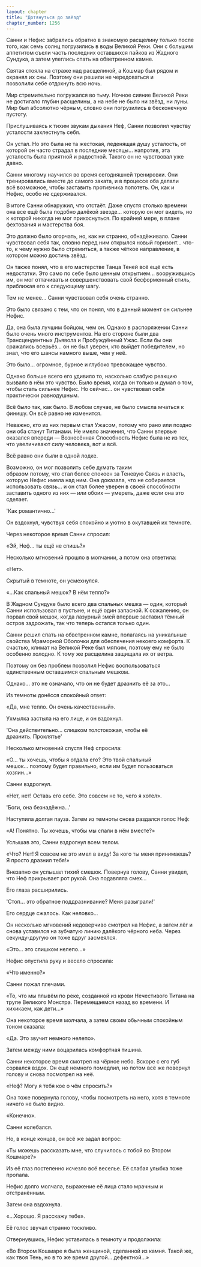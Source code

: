 ```yaml
---
layout: chapter
title: "Дотянуться до звёзд"
chapter_number: 1256
---
```


Санни и Нефис забрались обратно в знакомую расщелину только после того, как семь солнц погрузились в воды Великой Реки. Они с большим аппетитом съели часть последних оставшихся пайков из Жадного Сундука, а затем улеглись спать на обветренном камне.

Святая стояла на страже над расщелиной, а Кошмар был рядом и охранял их сны. Поэтому они решили не чередоваться и позволили себе отдохнуть всю ночь.

Мир стремительно погружался во тьму. Ночное сияние Великой Реки не достигало глубин расщелины, а на небе не было ни звёзд, ни луны. Мир был абсолютно чёрным, словно они погрузились в бесконечную пустоту.

Прислушиваясь к тихим звукам дыхания Неф, Санни позволил чувству усталости захлестнуть себя.

Он устал. Но это была не та жестокая, леденящая душу усталость, от которой он часто страдал в последние месяцы... напротив, эта усталость была приятной и радостной. Такого он не чувствовал уже давно.

Санни многому научился во время сегодняшней тренировки. Они тренировались вместе до самого заката, и в процессе оба делали всё возможное, чтобы заставить противника попотеть. Он, как и Нефис, особо не сдерживался.

В итоге Санни обнаружил, что отстаёт. Даже спустя столько времени она все ещё была подобно далёкой звезде... которую он мог видеть, но к которой никогда не мог прикоснуться. По крайней мере, в плане фехтования и мастерства боя.

Это должно было огорчать, но, как ни странно, обнадёживало. Санни чувствовал себя так, словно перед ним открылся новый горизонт... что-то, к чему нужно было стремиться, а также чёткое направление, в котором можно достичь звёзд.

Он также понял, что в его мастерстве Танца Теней всё ещё есть недостатки. Это само по себе было ценным открытием... вооружившись им, он мог оттачивать и совершенствовать свой бесформенный стиль, приближая его к следующему шагу.

Тем не менее... Санни чувствовал себя очень странно.

Это было связано с тем, что он понял, что в данный момент он сильнее Нефис.

Да, она была лучшим бойцом, чем он. Однако в распоряжении Санни было очень много инструментов. На его стороне были два Трансцендентных Дьявола и Пробуждённый Ужас. Если бы они сражались всерьёз... он не был уверен, кто выйдет победителем, но знал, что его шансы намного выше, чем у неё.

Это было... огромное, бурное и глубоко тревожащее чувство.

Однако больше всего его удивило то, насколько слабую реакцию вызвало в нём это чувство. Было время, когда он только и думал о том, чтобы стать сильнее Нефис. Но сейчас... он чувствовал себя практически равнодушным.

Всё было так, как было. В любом случае, не было смысла мчаться к финишу. Он всё равно не изменится.

Неважно, кто из них первым стал Ужасом, потому что рано или поздно они оба станут Титанами. Не имело значения, что Санни впервые оказался впереди — Вознесённая Способность Нефис была не из тех, что увеличивают силу человека, вот и всё.

Всё равно они были в одной лодке.

Возможно, он мог позволить себе думать таким образом потому, что стал более спокоен за Теневую Связь и власть, которую Нефис имела над ним. Она доказала, что не собирается использовать связь... и он стал более уверен в своей способности заставить одного из них — или обоих — умереть, даже если она это сделает.

'Как романтично...'

Он вздохнул, чувствуя себя спокойно и уютно в окутавшей их темноте.

Через некоторое время Санни спросил:

«Эй, Неф... ты ещё не спишь?»

Несколько мгновений прошло в молчании, а потом она ответила:

«Нет».

Скрытый в темноте, он усмехнулся.

«...Как спальный мешок? В нём тепло?»

В Жадном Сундуке было всего два спальных мешка — один, который Санни использовал в пустыне, и ещё один запасной. К сожалению, он порвал свой мешок, когда лазурный змей впервые заставил тёмный остров задрожать, так что теперь остался только один.

Санни решил спать на обветренном камне, полагаясь на уникальные свойства Мраморной Оболочки для обеспечения некоего комфорта. К счастью, климат на Великой Реке был мягким, поэтому ему не было особенно холодно. К тому же расщелина защищала их от ветра.

Поэтому он без проблем позволил Нефис воспользоваться единственным оставшимся спальным мешком.

Однако... это не означало, что он не будет дразнить её за это...

Из темноты донёсся спокойный ответ:

«Да, мне тепло. Он очень качественный».

Ухмылка застыла на его лице, и он вздохнул.

'Она действительно... слишком толстокожая, чтобы её дразнить. Проклятье'

Несколько мгновений спустя Неф спросила:

«О... ты хочешь, чтобы я отдала его? Это твой спальный мешок... поэтому будет правильно, если им будет пользоваться хозяин...»

Санни вздрогнул.

«Нет, нет! Оставь его себе. Это совсем не то, чего я хотел».

'Боги, она безнадёжна...'

Наступила долгая пауза. Затем из темноты снова раздался голос Неф:

«А! Понятно. Ты хочешь, чтобы мы спали в нём вместе?»

Услышав это, Санни вздрогнул всем телом.

«Что? Нет! Я совсем не это имел в виду! За кого ты меня принимаешь? Я просто дразнил тебя!»

Внезапно он услышал тихий смешок. Повернув голову, Санни увидел, что Неф прикрывает рот рукой. Она подавляла смех...

Его глаза расширились.

'Стоп... это обратное поддразнивание? Меня разыграли!'

Его сердце сжалось. Как неловко...

Он несколько мгновений недоверчиво смотрел на Нефис, а затем лёг и снова уставился на зубчатую линию далёкого чёрного неба. Через секунду-другую он тоже вдруг засмеялся.

«Это... это слишком нелепо...»

Нефис опустила руку и весело спросила:

«Что именно?»

Санни пожал плечами.

«То, что мы плывём по реке, созданной из крови Нечестивого Титана на трупе Великого Монстра. Перемещаемся назад во времени. И хихикаем, как дети...»

Она некоторое время молчала, а затем своим обычным спокойным тоном сказала:

«Да. Это звучит немного нелепо».

Затем между ними воцарилась комфортная тишина.

Санни некоторое время смотрел на чёрное небо. Вскоре с его губ сорвался вздох. Он ещё немного помедлил, но потом всё же повернул голову и снова посмотрел на неё.

«Неф? Могу я тебя кое о чём спросить?»

Она тоже повернула голову, чтобы посмотреть на него, хотя в темноте ничего не было видно.

«Конечно».

Санни колебался.

Но, в конце концов, он всё же задал вопрос:

«Ты можешь рассказать мне, что случилось с тобой во Втором Кошмаре?»

Из её глаз постепенно исчезло всё веселье. Её слабая улыбка тоже пропала.

Нефис долго молчала, выражение её лица стало мрачным и отстранённым.

Затем она вздохнула.

«...Хорошо. Я расскажу тебе».

Её голос звучал странно тоскливо.

Отвернувшись, Нефис уставилась в темноту и продолжила:

«Во Втором Кошмаре я была женщиной, сделанной из камня. Такой же, как твоя Тень, но в то же время другой... дефектной...»